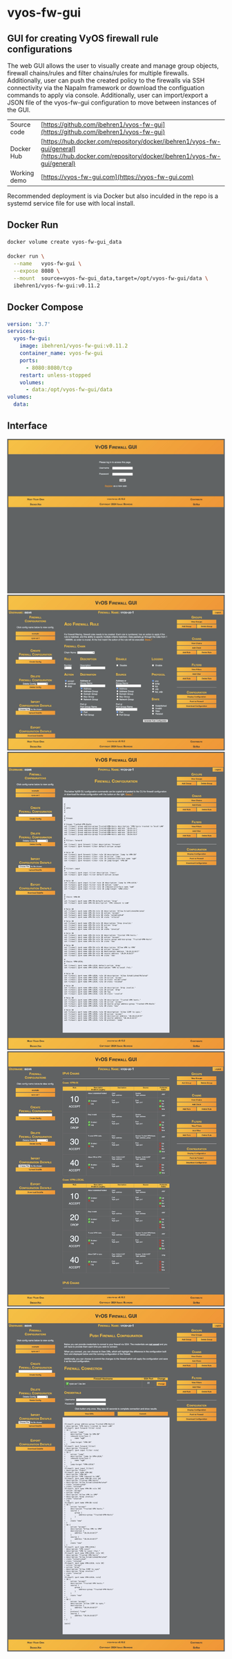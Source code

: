 # vyos-fw-gui

## GUI for creating VyOS firewall rule configurations

The web GUI allows the user to visually create and manage group objects, firewall chains/rules and filter chains/rules for multiple firewalls. Additionally, user can push the created policy to the firewalls via SSH connectivity via the Napalm framework or download the configuation commands to apply via console. Additionally, user can import/export a JSON file of the vyos-fw-gui configuration to move between instances of the GUI.

| | |
| - | - |
| Source code | [https://github.com/ibehren1/vyos-fw-gui](https://github.com/ibehren1/vyos-fw-gui)  |
| Docker Hub | [https://hub.docker.com/repository/docker/ibehren1/vyos-fw-gui/general](https://hub.docker.com/repository/docker/ibehren1/vyos-fw-gui/general)  |
| Working demo | [https://vyos-fw-gui.com](https://vyos-fw-gui.com)|

Recommended deployment is via Docker but also inculded in the repo is a systemd service file for use with local install.

## Docker Run

```bash
docker volume create vyos-fw-gui_data

docker run \
  --name   vyos-fw-gui \
  --expose 8080 \
  --mount  source=vyos-fw-gui_data,target=/opt/vyos-fw-gui/data \
  ibehren1/vyos-fw-gui:v0.11.2
```

## Docker Compose

```yaml
version: '3.7'
services:
  vyos-fw-gui:
    image: ibehren1/vyos-fw-gui:v0.11.2
    container_name: vyos-fw-gui
    ports:
      - 8080:8080/tcp
    restart: unless-stopped
    volumes:
      - data:/opt/vyos-fw-gui/data
volumes:
  data:
```

## Interface

![image](./images/vyos-fw-gui_interface_1.png)
![image](./images/vyos-fw-gui_interface_2.png)
![image](./images/vyos-fw-gui_interface_3.png)
![image](./images/vyos-fw-gui_interface_4.png)
![image](./images/vyos-fw-gui_interface_5.png)
